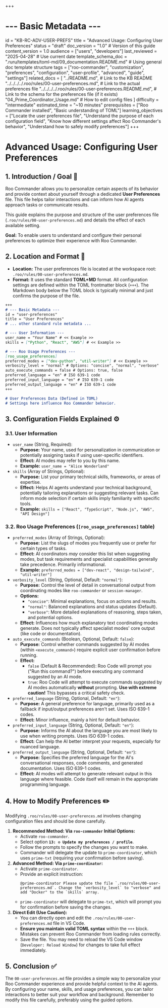 +++
# --- Basic Metadata ---
id = "KB-RC-ADV-USER-PREFS"
title = "Advanced Usage: Configuring User Preferences"
status = "draft"
doc_version = "1.0" # Version of this guide
content_version = 1.0
audience = ["users", "developers"]
last_reviewed = "2025-04-28" # Use current date
template_schema_doc = ".ruru/templates/toml-md/09_documentation.README.md" # Using general doc template structure
tags = ["roo-commander", "customization", "preferences", "configuration", "user-profile", "advanced", "guide", "settings"]
related_docs = [
    "../README.md", # Link to the KB README
    "../../../../.roo/rules/00-user-preferences.md", # Link to the actual preferences file
    "../../../../.roo/rules/00-user-preferences.README.md", # Link to the schema for the preferences file (if it exists)
    "04_Prime_Coordinator_Usage.md" # How to edit config files
    ]
difficulty = "intermediate"
estimated_time = "~10 minutes"
prerequisites = ["Roo Commander installed", "Basic understanding of TOML"]
learning_objectives = ["Locate the user preferences file", "Understand the purpose of each configuration field", "Know how different settings affect Roo Commander's behavior", "Understand how to safely modify preferences"]
+++

# Advanced Usage: Configuring User Preferences

## 1. Introduction / Goal 🎯

Roo Commander allows you to personalize certain aspects of its behavior and provide context about yourself through a dedicated **User Preferences** file. This file helps tailor interactions and can inform how AI agents approach tasks or communicate results.

This guide explains the purpose and structure of the user preferences file (`.roo/rules/00-user-preferences.md`) and details the effect of each available setting.

**Goal:** To enable users to understand and configure their personal preferences to optimize their experience with Roo Commander.

## 2. Location and Format 📂

*   **Location:** The user preferences file is located at the workspace root: `.roo/rules/00-user-preferences.md`.
*   **Format:** It uses the standard **TOML+MD** format. All configuration settings are defined within the TOML frontmatter block (`+++`). The Markdown body below the TOML block is typically minimal and just confirms the purpose of the file.

```markdown
+++
# --- Basic Metadata ---
id = "user-preferences"
title = "User Preferences"
# ... other standard rule metadata ...

# --- User Information ---
user_name = "Your Name" # << Example >>
skills = ["Python", "React", "AWS"] # << Example >>

# --- Roo Usage Preferences ---
[roo_usage_preferences]
preferred_modes = ["dev-python", "util-writer"] # << Example >>
verbosity_level = "normal" # Options: "concise", "normal", "verbose"
auto_execute_commands = false # Options: true, false
preferred_language = "en" # ISO 639-1 code
preferred_input_language = "en" # ISO 639-1 code
preferred_output_language = "en" # ISO 639-1 code
+++

# User Preferences Data (Defined in TOML)
# Settings here influence Roo Commander behavior.
```

## 3. Configuration Fields Explained ⚙️

### 3.1. User Information

*   `user_name` (String, Required):
    *   **Purpose:** Your name, used for personalization in communication or potentially assigning tasks if using user-specific identifiers.
    *   **Effect:** AI modes may refer to you by this name.
    *   **Example:** `user_name = "Alice Wonderland"`
*   `skills` (Array of Strings, Optional):
    *   **Purpose:** List your primary technical skills, frameworks, or areas of expertise.
    *   **Effect:** Helps AI agents understand your technical background, potentially tailoring explanations or suggesting relevant tasks. Can inform mode selection if certain skills imply familiarity with specific tools.
    *   **Example:** `skills = ["React", "TypeScript", "Node.js", "AWS", "API Design"]`

### 3.2. Roo Usage Preferences (`[roo_usage_preferences]` table)

*   `preferred_modes` (Array of Strings, Optional):
    *   **Purpose:** List the slugs of modes you frequently use or prefer for certain types of tasks.
    *   **Effect:** AI coordinators *may* consider this list when suggesting modes, but task requirements and specialist capabilities generally take precedence. Primarily informational.
    *   **Example:** `preferred_modes = ["dev-react", "design-tailwind", "util-writer"]`
*   `verbosity_level` (String, Optional, Default: `"normal"`):
    *   **Purpose:** Control the level of detail in conversational output from coordinating modes like `roo-commander` or `session-manager`.
    *   **Options:**
        *   `"concise"`: Minimal explanations, focus on actions and results.
        *   `"normal"`: Balanced explanations and status updates (Default).
        *   `"verbose"`: More detailed explanations of reasoning, steps taken, and potential options.
    *   **Effect:** Influences how much explanatory text coordinating modes generate. Does not typically affect specialist modes' core output (like code or documentation).
*   `auto_execute_commands` (Boolean, Optional, Default: `false`):
    *   **Purpose:** Control whether commands suggested by AI modes (within `<execute_command>`) require explicit user confirmation before running.
    *   **Effect:**
        *   `false` (Default & Recommended): Roo Code will prompt you ("Run this command?") before executing any command suggested by an AI mode.
        *   `true`: Roo Code will attempt to execute commands suggested by AI modes automatically **without** prompting. **Use with extreme caution!** This bypasses a critical safety check.
*   `preferred_language` (String, Optional, Default: `"en"`):
    *   **Purpose:** A general preference for language, primarily used as a fallback if input/output preferences aren't set. Uses ISO 639-1 codes.
    *   **Effect:** Minor influence, mainly a hint for default behavior.
*   `preferred_input_language` (String, Optional, Default: `"en"`):
    *   **Purpose:** Informs the AI about the language you are most likely to use when writing prompts. Uses ISO 639-1 codes.
    *   **Effect:** Can help the AI better interpret your requests, especially for nuanced language.
*   `preferred_output_language` (String, Optional, Default: `"en"`):
    *   **Purpose:** Specifies the preferred language for the AI's conversational responses, code comments, and generated documentation. Uses ISO 639-1 codes.
    *   **Effect:** AI modes will attempt to generate relevant output in this language where feasible. Code itself will remain in the appropriate programming language.

## 4. How to Modify Preferences ✏️

Modifying `.roo/rules/00-user-preferences.md` involves changing configuration files and should be done carefully.

1.  **Recommended Method: Via `roo-commander` Initial Options:**
    *   Activate `roo-commander`.
    *   Select option **`13: ⚙️ Update my preferences / profile`**.
    *   Follow the prompts to specify the changes you want to make.
    *   Commander will delegate the update to `prime-coordinator`, which uses `prime-txt` (requiring your confirmation before saving).
2.  **Advanced Method: Via `prime-coordinator`:**
    *   Activate `prime-coordinator`.
    *   Provide an explicit instruction:
        ```prompt
        @prime-coordinator Please update the file `.roo/rules/00-user-preferences.md`. Change the `verbosity_level` to "verbose" and add "Docker" to the `skills` array.
        ```
    *   `prime-coordinator` will delegate to `prime-txt`, which will prompt you for confirmation before saving the changes.
3.  **Direct Edit (Use Caution):**
    *   You can directly open and edit the `.roo/rules/00-user-preferences.md` file in VS Code.
    *   **Ensure you maintain valid TOML syntax** within the `+++` block. Mistakes can prevent Roo Commander from loading rules correctly.
    *   Save the file. You may need to reload the VS Code window (`Developer: Reload Window`) for changes to take full effect immediately.

## 5. Conclusion ✅

The `00-user-preferences.md` file provides a simple way to personalize your Roo Commander experience and provide helpful context to the AI agents. By configuring your name, skills, and usage preferences, you can tailor interactions to better suit your workflow and background. Remember to modify this file carefully, preferably using the guided options.
